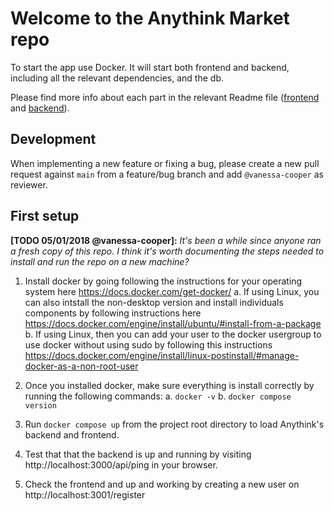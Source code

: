 # Welcome to the Anythink Market repo

To start the app use Docker. It will start both frontend and backend, including all the relevant dependencies, and the db.

Please find more info about each part in the relevant Readme file ([frontend](frontend/readme.md) and [backend](backend/README.md)).

## Development

When implementing a new feature or fixing a bug, please create a new pull request against `main` from a feature/bug branch and add `@vanessa-cooper` as reviewer.

## First setup

**[TODO 05/01/2018 @vanessa-cooper]:** _It's been a while since anyone ran a fresh copy of this repo. I think it's worth documenting the steps needed to install and run the repo on a new machine?_

1. Install docker by going following the instructions for your operating system here https://docs.docker.com/get-docker/
    a. If using Linux, you can also intstall the non-desktop version and install individuals components by following instructions here https://docs.docker.com/engine/install/ubuntu/#install-from-a-package
    b. If using Linux, then you can add your user to the docker usergroup to use docker without using sudo by following this instructions https://docs.docker.com/engine/install/linux-postinstall/#manage-docker-as-a-non-root-user

2. Once you installed docker, make sure everything is install correctly by running the following commands:
    a. ```docker -v```
    b. ```docker compose version```

3. Run ```docker compose up``` from the project root directory to load Anythink's backend and frontend.

4. Test that that the backend is up and running by visiting http://localhost:3000/api/ping in your browser.

5. Check the frontend and up and working by creating a new user on http://localhost:3001/register

